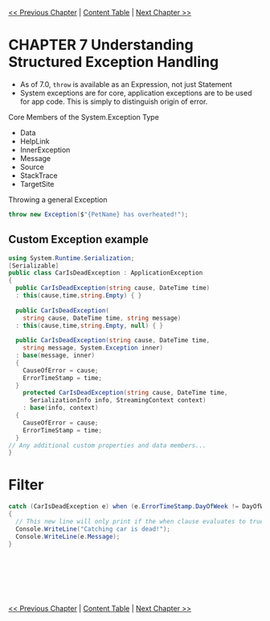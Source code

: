 [<< Previous Chapter](csharp_v8-6.md) | [Content Table](../csharp) | [Next Chapter >>](csharp_v8-8.md)

CHAPTER 7 Understanding Structured Exception Handling
===

- As of 7.0, `throw` is available as an Expression, not just Statement
- System exceptions are for core, application exceptions are to be used for app code. This is simply to distinguish origin of error.


Core Members of the System.Exception Type
- Data
- HelpLink
- InnerException
- Message
- Source
- StackTrace
- TargetSite


Throwing a general Exception
```c#
throw new Exception($"{PetName} has overheated!");
```
## Custom Exception example
```c#
using System.Runtime.Serialization;
[Serializable]
public class CarIsDeadException : ApplicationException
{
  public CarIsDeadException(string cause, DateTime time)
  : this(cause,time,string.Empty) { }
  
  public CarIsDeadException(
    string cause, DateTime time, string message)
  : this(cause,time,string.Empty, null) { }
    
  public CarIsDeadException(string cause, DateTime time,
    string message, System.Exception inner)
  : base(message, inner)
  {
    CauseOfError = cause;
    ErrorTimeStamp = time;
  }
    protected CarIsDeadException(string cause, DateTime time,
      SerializationInfo info, StreamingContext context)
    : base(info, context)
  {
    CauseOfError = cause;
    ErrorTimeStamp = time;
  }
// Any additional custom properties and data members...
}
```

# Filter
```c#
catch (CarIsDeadException e) when (e.ErrorTimeStamp.DayOfWeek != DayOfWeek.Friday)
{
  // This new line will only print if the when clause evaluates to true.
  Console.WriteLine("Catching car is dead!");
  Console.WriteLine(e.Message);
}
```

```c#

```

```c#

```

```c#

```

```c#

```

```c#

```

```c#

```

```c#

```
[<< Previous Chapter](csharp_v8-6.md) | [Content Table](../csharp) | [Next Chapter >>](csharp_v8-8.md)
